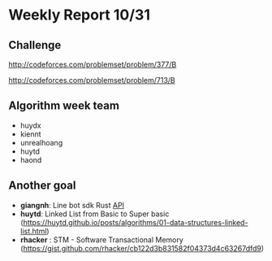 # Weekly Report 10/31

## Challenge

http://codeforces.com/problemset/problem/377/B

http://codeforces.com/problemset/problem/713/B

## Algorithm week team
- huydx
- kiennt
- unrealhoang
- huytd
- haond

## Another goal
- **giangnh**: Line bot sdk Rust [API](https://devdocs.line.me/en/)
- **huytd**: Linked List from Basic to Super basic (https://huytd.github.io/posts/algorithms/01-data-structures-linked-list.html)
- **rhacker** : STM - Software Transactional Memory (https://gist.github.com/rhacker/cb122d3b831582f04373d4c63267dfd9)
